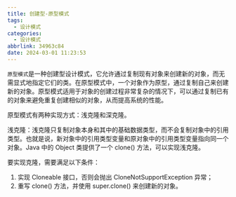 ```yaml
---
title: 创建型-原型模式
tags:
  - 设计模式
categories:
  - 设计模式
abbrlink: 34963c84
date: 2024-03-01 11:23:53
---
```


`原型模式`是一种创建型设计模式，它允许通过复制现有对象来创建新的对象，而无需显式地指定它们的类。在原型模式中，一个对象作为原型，通过复制自己来创建新的对象。原型模式适用于对象的创建过程非常复杂的情况下，可以通过复制已有的对象来避免重复创建相似的对象，从而提高系统的性能。

原型模式有两种实现方式：浅克隆和深克隆。

浅克隆：浅克隆只复制对象本身和其中的基础数据类型，而不会复制对象中的引用类型。也就是说，新对象中的引用类型变量和原对象中的引用类型变量指向同一个对象。Java 中的 Object 类提供了一个 clone() 方法，可以实现浅克隆。

要实现克隆，需要满足以下条件：

1. 实现 Cloneable 接口，否则会抛出 CloneNotSupportException 异常；
2. 重写 clone() 方法，并使用 super.clone() 来创建新的对象。
